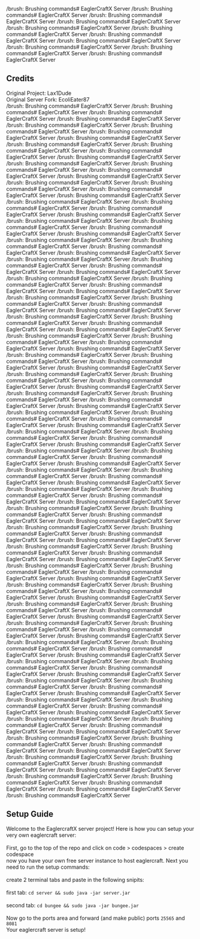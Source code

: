 /brush: Brushing commands# EaglerCraftX Server
/brush: Brushing commands# EaglerCraftX Server
/brush: Brushing commands# EaglerCraftX Server
/brush: Brushing commands# EaglerCraftX Server
/brush: Brushing commands# EaglerCraftX Server
/brush: Brushing commands# EaglerCraftX Server
/brush: Brushing commands# EaglerCraftX Server
/brush: Brushing commands# EaglerCraftX Server
/brush: Brushing commands# EaglerCraftX Server
/brush: Brushing commands# EaglerCraftX Server
/brush: Brushing commands# EaglerCraftX Server

## Credits
Original Project: Lax1Dude
<br>
Original Server Fork: EcoliEater87
<br>
/brush: Brushing commands# EaglerCraftX Server
/brush: Brushing commands# EaglerCraftX Server
/brush: Brushing commands# EaglerCraftX Server
/brush: Brushing commands# EaglerCraftX Server
/brush: Brushing commands# EaglerCraftX Server
/brush: Brushing commands# EaglerCraftX Server
/brush: Brushing commands# EaglerCraftX Server
/brush: Brushing commands# EaglerCraftX Server
/brush: Brushing commands# EaglerCraftX Server
/brush: Brushing commands# EaglerCraftX Server
/brush: Brushing commands# EaglerCraftX Server
/brush: Brushing commands# EaglerCraftX Server
/brush: Brushing commands# EaglerCraftX Server
/brush: Brushing commands# EaglerCraftX Server
/brush: Brushing commands# EaglerCraftX Server
/brush: Brushing commands# EaglerCraftX Server
/brush: Brushing commands# EaglerCraftX Server
/brush: Brushing commands# EaglerCraftX Server
/brush: Brushing commands# EaglerCraftX Server
/brush: Brushing commands# EaglerCraftX Server
/brush: Brushing commands# EaglerCraftX Server
/brush: Brushing commands# EaglerCraftX Server
/brush: Brushing commands# EaglerCraftX Server
/brush: Brushing commands# EaglerCraftX Server
/brush: Brushing commands# EaglerCraftX Server
/brush: Brushing commands# EaglerCraftX Server
/brush: Brushing commands# EaglerCraftX Server
/brush: Brushing commands# EaglerCraftX Server
/brush: Brushing commands# EaglerCraftX Server
/brush: Brushing commands# EaglerCraftX Server
/brush: Brushing commands# EaglerCraftX Server
/brush: Brushing commands# EaglerCraftX Server
/brush: Brushing commands# EaglerCraftX Server
/brush: Brushing commands# EaglerCraftX Server
/brush: Brushing commands# EaglerCraftX Server
/brush: Brushing commands# EaglerCraftX Server
/brush: Brushing commands# EaglerCraftX Server
/brush: Brushing commands# EaglerCraftX Server
/brush: Brushing commands# EaglerCraftX Server
/brush: Brushing commands# EaglerCraftX Server
/brush: Brushing commands# EaglerCraftX Server
/brush: Brushing commands# EaglerCraftX Server
/brush: Brushing commands# EaglerCraftX Server
/brush: Brushing commands# EaglerCraftX Server
/brush: Brushing commands# EaglerCraftX Server
/brush: Brushing commands# EaglerCraftX Server
/brush: Brushing commands# EaglerCraftX Server
/brush: Brushing commands# EaglerCraftX Server
/brush: Brushing commands# EaglerCraftX Server
/brush: Brushing commands# EaglerCraftX Server
/brush: Brushing commands# EaglerCraftX Server
/brush: Brushing commands# EaglerCraftX Server
/brush: Brushing commands# EaglerCraftX Server
/brush: Brushing commands# EaglerCraftX Server
/brush: Brushing commands# EaglerCraftX Server
/brush: Brushing commands# EaglerCraftX Server
/brush: Brushing commands# EaglerCraftX Server
/brush: Brushing commands# EaglerCraftX Server
/brush: Brushing commands# EaglerCraftX Server
/brush: Brushing commands# EaglerCraftX Server
/brush: Brushing commands# EaglerCraftX Server
/brush: Brushing commands# EaglerCraftX Server
/brush: Brushing commands# EaglerCraftX Server
/brush: Brushing commands# EaglerCraftX Server
/brush: Brushing commands# EaglerCraftX Server
/brush: Brushing commands# EaglerCraftX Server
/brush: Brushing commands# EaglerCraftX Server
/brush: Brushing commands# EaglerCraftX Server
/brush: Brushing commands# EaglerCraftX Server
/brush: Brushing commands# EaglerCraftX Server
/brush: Brushing commands# EaglerCraftX Server
/brush: Brushing commands# EaglerCraftX Server
/brush: Brushing commands# EaglerCraftX Server
/brush: Brushing commands# EaglerCraftX Server
/brush: Brushing commands# EaglerCraftX Server
/brush: Brushing commands# EaglerCraftX Server
/brush: Brushing commands# EaglerCraftX Server
/brush: Brushing commands# EaglerCraftX Server
/brush: Brushing commands# EaglerCraftX Server
/brush: Brushing commands# EaglerCraftX Server
/brush: Brushing commands# EaglerCraftX Server
/brush: Brushing commands# EaglerCraftX Server
/brush: Brushing commands# EaglerCraftX Server
/brush: Brushing commands# EaglerCraftX Server
/brush: Brushing commands# EaglerCraftX Server
/brush: Brushing commands# EaglerCraftX Server
/brush: Brushing commands# EaglerCraftX Server
/brush: Brushing commands# EaglerCraftX Server
/brush: Brushing commands# EaglerCraftX Server
/brush: Brushing commands# EaglerCraftX Server
/brush: Brushing commands# EaglerCraftX Server
/brush: Brushing commands# EaglerCraftX Server
/brush: Brushing commands# EaglerCraftX Server
/brush: Brushing commands# EaglerCraftX Server
/brush: Brushing commands# EaglerCraftX Server
/brush: Brushing commands# EaglerCraftX Server
/brush: Brushing commands# EaglerCraftX Server
/brush: Brushing commands# EaglerCraftX Server
/brush: Brushing commands# EaglerCraftX Server
/brush: Brushing commands# EaglerCraftX Server
/brush: Brushing commands# EaglerCraftX Server
/brush: Brushing commands# EaglerCraftX Server
/brush: Brushing commands# EaglerCraftX Server
/brush: Brushing commands# EaglerCraftX Server
/brush: Brushing commands# EaglerCraftX Server
/brush: Brushing commands# EaglerCraftX Server
/brush: Brushing commands# EaglerCraftX Server
/brush: Brushing commands# EaglerCraftX Server
/brush: Brushing commands# EaglerCraftX Server
/brush: Brushing commands# EaglerCraftX Server
/brush: Brushing commands# EaglerCraftX Server
/brush: Brushing commands# EaglerCraftX Server
/brush: Brushing commands# EaglerCraftX Server
/brush: Brushing commands# EaglerCraftX Server
/brush: Brushing commands# EaglerCraftX Server
/brush: Brushing commands# EaglerCraftX Server
/brush: Brushing commands# EaglerCraftX Server
/brush: Brushing commands# EaglerCraftX Server
/brush: Brushing commands# EaglerCraftX Server
/brush: Brushing commands# EaglerCraftX Server
/brush: Brushing commands# EaglerCraftX Server
/brush: Brushing commands# EaglerCraftX Server
/brush: Brushing commands# EaglerCraftX Server
/brush: Brushing commands# EaglerCraftX Server
/brush: Brushing commands# EaglerCraftX Server
/brush: Brushing commands# EaglerCraftX Server
/brush: Brushing commands# EaglerCraftX Server
/brush: Brushing commands# EaglerCraftX Server
/brush: Brushing commands# EaglerCraftX Server
/brush: Brushing commands# EaglerCraftX Server
/brush: Brushing commands# EaglerCraftX Server
/brush: Brushing commands# EaglerCraftX Server
/brush: Brushing commands# EaglerCraftX Server
/brush: Brushing commands# EaglerCraftX Server
/brush: Brushing commands# EaglerCraftX Server
/brush: Brushing commands# EaglerCraftX Server
/brush: Brushing commands# EaglerCraftX Server
/brush: Brushing commands# EaglerCraftX Server
/brush: Brushing commands# EaglerCraftX Server
/brush: Brushing commands# EaglerCraftX Server
/brush: Brushing commands# EaglerCraftX Server
/brush: Brushing commands# EaglerCraftX Server
/brush: Brushing commands# EaglerCraftX Server
/brush: Brushing commands# EaglerCraftX Server
/brush: Brushing commands# EaglerCraftX Server
## Setup Guide
Welcome to the EaglercraftX server project! Here is how you can setup your very own eaglercraft server:
<br>
<br>
First, go to the top of the repo and click on code > codespaces > create codespace
<br>
now you have your own free server instance to host eaglercraft. Next you need to run the setup commands:
<br>
<br>
create 2 terminal tabs and paste in the following snipits:
<br>
<br>
first tab: `cd server && sudo java -jar server.jar`
<br>
<br>
second tab: `cd bungee && sudo java -jar bungee.jar`
<br>
<br>
Now go to the ports area and forward (and make public) ports `25565` and `8081`
<br>
Your eaglercraft server is setup!
